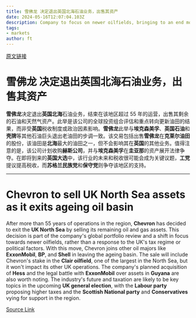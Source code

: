 ```yaml
---
title: 雪佛龙 决定退出英国北海石油业务，出售其资产
date: 2024-05-16T12:07:04.103Z
description: Company to focus on newer oilfields, bringing to an end more than 55 years of operations in region
tags: 
- markets
author: ft
---
```


[原文链接](https://ft.com/content/353ca4ea-ce4c-4e1f-a717-7514b9112856)

# **雪佛龙** 决定退出**英国北海**石油业务，出售其资产

**雪佛龙**决定退出**英国北海**石油业务，结束在该地区超过 55 年的运营，出售其剩余的石油和天然气资产。此举是该公司的全球投资组合评估和重点转向更新油田的结果，而非受**英国**税收制度或政治因素影响。**雪佛龙**此举与**埃克森美孚**、**英国石油**和**壳牌**等其他石油巨头退出老油田的步调一致。该交易包括出售**雪佛龙**在**克莱尔油田**的股份，该油田是**北海**最大的油田之一，但不会影响其在**英国**的其他业务。值得注意的是，该公司计划收购**赫斯公司**，并与**埃克森美孚**在**圭亚那**的资产展开法律争夺。在即将到来的**英国大选**中，该行业的未来和税收很可能会成为关键议题，**工党**提议提高税收，而**苏格兰民族党**和**保守党**则争夺该地区的支持。

---

# Chevron to sell UK North Sea assets as it exits ageing oil basin

After more than 55 years of operations in the region, **Chevron** has decided to exit the **UK North Sea** by selling its remaining oil and gas assets. This decision is part of the company's global portfolio review and a shift in focus towards newer oilfields, rather than a response to the UK's tax regime or political factors. With this move, Chevron joins other oil majors like **ExxonMobil**, **BP**, and **Shell** in leaving the ageing basin. The sale will include Chevron's stake in the **Clair oilfield**, one of the largest in the North Sea, but it won't impact its other UK operations. The company's planned acquisition of **Hess** and the legal battle with **ExxonMobil** over assets in **Guyana** are also worth noting. The industry's future and taxation are likely to be key topics in the upcoming **UK general election**, with the **Labour party** proposing higher taxes and the **Scottish National party** and **Conservatives** vying for support in the region.

[Source Link](https://ft.com/content/353ca4ea-ce4c-4e1f-a717-7514b9112856)

